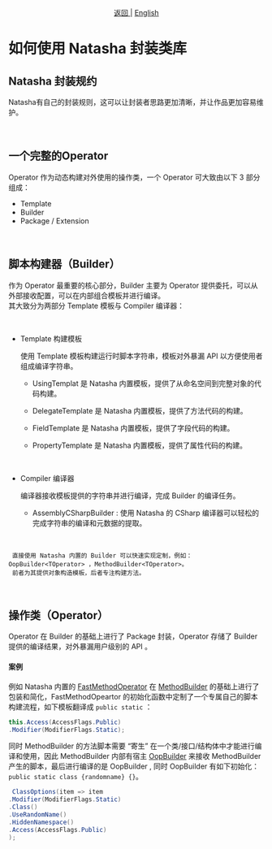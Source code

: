 <p align="center">
 <a href="https://natasha.dotnetcore.xyz/"> 返回 </a> |  <a href="https://natasha.dotnetcore.xyz/en/development-specification.html">English</a>
</p>  

# 如何使用 Natasha 封装类库  


## Natasha  封装规约

Natasha有自己的封装规则，这可以让封装者思路更加清晰，并让作品更加容易维护。

<br/>

## 一个完整的Operator

Operator 作为动态构建对外使用的操作类，一个 Operator 可大致由以下 3 部分组成：

-  Template
-  Builder
-  Package / Extension

<br/>

## 脚本构建器（Builder）  

作为 Operator 最重要的核心部分，Builder 主要为 Operator 提供委托，可以从外部接收配置，可以在内部组合模板并进行编译。   
其大致分为两部分 Template 模板与 Compiler 编译器：
 
<br/>  

   - Template 构建模板  
        
        使用 Template 模板构建运行时脚本字符串，模板对外暴漏 API 以方便使用者组成编译字符串。          
        
       - UsingTemplat 是 Natasha 内置模板，提供了从命名空间到完整对象的代码构建。
         
       - DelegateTemplate 是 Natasha 内置模板，提供了方法代码的构建。  
       
       - FieldTemplate 是 Natasha 内置模板，提供了字段代码的构建。  
       
       - PropertyTemplate 是 Natasha 内置模板，提供了属性代码的构建。
         
<br/>  
     
   - Compiler 编译器
     
        编译器接收模板提供的字符串并进行编译，完成 Builder 的编译任务。
        
      - AssemblyCSharpBuilder  : 使用 Natasha 的 CSharp 编译器可以轻松的完成字符串的编译和元数据的提取。
        

<br/>  

     直接使用 Natasha 内置的 Builder 可以快速实现定制，例如： OopBuilder<TOperator> ，MethodBuilder<TOperator>。
     前者为其提供对象构造模板，后者专注构建方法。   
 

<br/>
     
## 操作类（Operator）

Operator 在 Builder 的基础上进行了 Package 封装，Operator 存储了 Builder 提供的编译结果，对外暴漏用户级别的 API 。
<br/>
#### 案例  

例如 Natasha 内置的 [FastMethodOperator](https://github.com/dotnetcore/Natasha/blob/master/src/Natasha.CSharp/Natasha.CSharp.Template/Api/Level1/Operator/FastMethodOperator.cs) 在 [MethodBuilder](https://github.com/dotnetcore/Natasha/blob/master/src/Natasha.CSharp/Natasha.CSharp.Template/Builder/MethodBuilder.cs) 的基础上进行了包装和简化，FastMethodOpeartor 的初始化函数中定制了一个专属自己的脚本构建流程，如下模板翻译成 `public static` ：
```C# 
this.Access(AccessFlags.Public)
.Modifier(ModifierFlags.Static);
```  

同时 MethodBuilder 的方法脚本需要 “寄生” 在一个类/接口/结构体中才能进行编译和使用，因此 MethodBuilder 内部有宿主 [OopBuilder](https://github.com/dotnetcore/Natasha/blob/master/src/Natasha.CSharp/Natasha.CSharp.Template/Builder/MethodBuilder.cs#L24) 来接收 MethodBuilder 产生的脚本，最后进行编译的是 OopBuilder , 同时 OopBuilder 有如下初始化：`public static class {randomname} {}`。  

```C#
 ClassOptions(item => item
.Modifier(ModifierFlags.Static)
.Class()
.UseRandomName()
.HiddenNamespace()
.Access(AccessFlags.Public)
);
```

